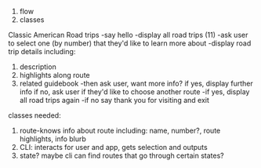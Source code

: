 1. flow
2. classes



Classic American Road trips
-say hello
-display all road trips (11)
-ask user to select one (by number) that they'd like to learn more about
-display road trip details including:
  1. description
  2. highlights along route
  3. related guidebook
-then ask user, want more info?
  if yes, display further info
  if no, ask user if they'd like to choose another route
    -if yes, display all road trips again
    -if no say thank you for visiting and exit


classes needed:
1. route-knows info about route including: name, number?, route highlights, info blurb
2. CLI: interacts for user and app, gets selection and outputs
3. state? maybe cli can find routes that go through certain states?
